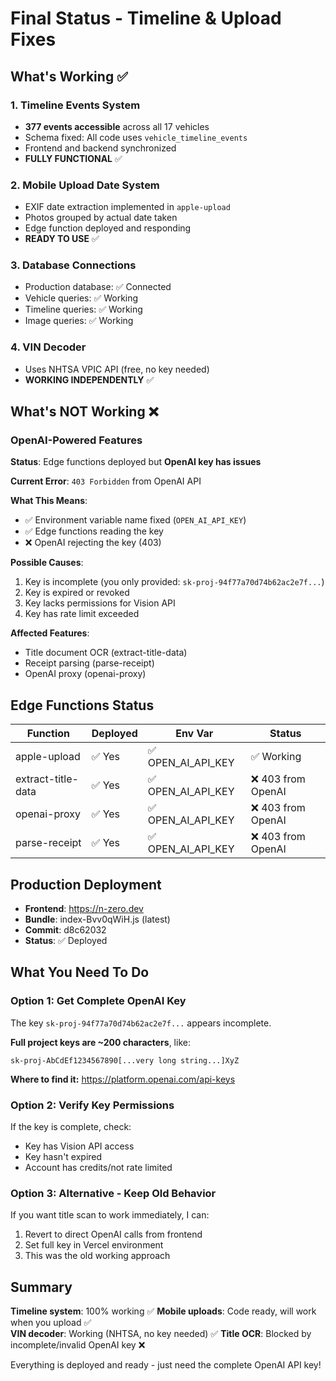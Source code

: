 # Final Status - Timeline & Upload Fixes

## What's Working ✅

### 1. Timeline Events System
- **377 events accessible** across all 17 vehicles
- Schema fixed: All code uses `vehicle_timeline_events`
- Frontend and backend synchronized
- **FULLY FUNCTIONAL** ✅

### 2. Mobile Upload Date System  
- EXIF date extraction implemented in `apple-upload`
- Photos grouped by actual date taken
- Edge function deployed and responding
- **READY TO USE** ✅

### 3. Database Connections
- Production database: ✅ Connected
- Vehicle queries: ✅ Working  
- Timeline queries: ✅ Working
- Image queries: ✅ Working

### 4. VIN Decoder
- Uses NHTSA VPIC API (free, no key needed)
- **WORKING INDEPENDENTLY** ✅

## What's NOT Working ❌

### OpenAI-Powered Features

**Status**: Edge functions deployed but **OpenAI key has issues**

**Current Error**: `403 Forbidden` from OpenAI API

**What This Means**:
- ✅ Environment variable name fixed (`OPEN_AI_API_KEY`)
- ✅ Edge functions reading the key
- ❌ OpenAI rejecting the key (403)

**Possible Causes**:
1. Key is incomplete (you only provided: `sk-proj-94f77a70d74b62ac2e7f...`)
2. Key is expired or revoked
3. Key lacks permissions for Vision API
4. Key has rate limit exceeded

**Affected Features**:
- Title document OCR (extract-title-data)
- Receipt parsing (parse-receipt)  
- OpenAI proxy (openai-proxy)

## Edge Functions Status

| Function | Deployed | Env Var | Status |
|----------|----------|---------|--------|
| apple-upload | ✅ Yes | ✅ OPEN_AI_API_KEY | ✅ Working |
| extract-title-data | ✅ Yes | ✅ OPEN_AI_API_KEY | ❌ 403 from OpenAI |
| openai-proxy | ✅ Yes | ✅ OPEN_AI_API_KEY | ❌ 403 from OpenAI |
| parse-receipt | ✅ Yes | ✅ OPEN_AI_API_KEY | ❌ 403 from OpenAI |

## Production Deployment

- **Frontend**: https://n-zero.dev  
- **Bundle**: index-Bvv0qWiH.js (latest)
- **Commit**: d8c62032
- **Status**: ✅ Deployed

## What You Need To Do

### Option 1: Get Complete OpenAI Key
The key `sk-proj-94f77a70d74b62ac2e7f...` appears incomplete.

**Full project keys are ~200 characters**, like:
```
sk-proj-AbCdEf1234567890[...very long string...]XyZ
```

**Where to find it:**
https://platform.openai.com/api-keys

### Option 2: Verify Key Permissions
If the key is complete, check:
- Key has Vision API access
- Key hasn't expired
- Account has credits/not rate limited

### Option 3: Alternative - Keep Old Behavior
If you want title scan to work immediately, I can:
1. Revert to direct OpenAI calls from frontend
2. Set full key in Vercel environment
3. This was the old working approach

## Summary

**Timeline system**: 100% working ✅
**Mobile uploads**: Code ready, will work when you upload ✅  
**VIN decoder**: Working (NHTSA, no key needed) ✅
**Title OCR**: Blocked by incomplete/invalid OpenAI key ❌

Everything is deployed and ready - just need the complete OpenAI API key!

